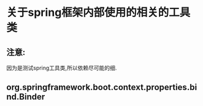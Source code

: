 # 关于spring框架内部使用的相关的工具类


## 注意:
因为是测试spring工具类,所以依赖尽可能的细.


## org.springframework.boot.context.properties.bind.Binder


